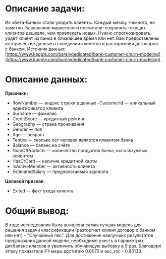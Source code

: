 # Описание задачи: 
Из «Бета-Банка» стали уходить клиенты. Каждый месяц. Немного, но заметно. Банковские маркетологи посчитали: сохранять текущих клиентов дешевле, чем привлекать новых.
Нужно спрогнозировать, уйдёт клиент из банка в ближайшее время или нет. Вам предоставлены исторические данные о поведении клиентов и расторжении договоров с банком. 
Источник данных: [https://www.kaggle.com/barelydedicated/bank-customer-churn-modeling](https://www.kaggle.com/barelydedicated/bank-customer-churn-modeling)

# Описание данных: 
**Признаки:**
- RowNumber — индекс строки в данных
-CustomerId — уникальный идентификатор клиента
- Surname — фамилия
- CreditScore — кредитный рейтинг
- Geography — страна проживания
- Gender — пол
- Age — возраст
- Tenure — сколько лет человек является клиентом банка
- Balance — баланс на счёте
- NumOfProducts — количество продуктов банка, используемых клиентом
- HasCrCard — наличие кредитной карты
- IsActiveMember — активность клиента
- EstimatedSalary — предполагаемая зарплата

**Целевой признак:**
- Exited — факт ухода клиента

# Общий вывод: 
В ходе исследования была выявлена самая лучшая модель для решения задачи классификации (разторгнет клиент договор с банком или нет) - "Случайный лес". Для достижение наилучших результатов предсказания данной модели, необходимо учесть в параметрах дисбаланс классов и увеличить обучающую выборку в 9 раз. Благодоря этому показатели F1-меры достигаю 0.6073 и auc_roc - 0.85133. 
